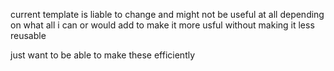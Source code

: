 current template is liable to change and might not be useful at all depending on what all i can or would add to make it more usful without making it less reusable

just want to be able to make these efficiently